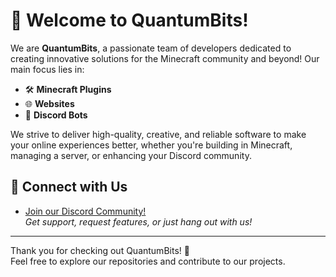 # 👋 Welcome to QuantumBits!

We are **QuantumBits**, a passionate team of developers dedicated to creating innovative solutions for the Minecraft community and beyond! Our main focus lies in:

- 🛠️ **Minecraft Plugins**  
- 🌐 **Websites**  
- 🤖 **Discord Bots**  

We strive to deliver high-quality, creative, and reliable software to make your online experiences better, whether you're building in Minecraft, managing a server, or enhancing your Discord community.

## 🔗 Connect with Us

- [Join our Discord Community!](https://discord.gg/your-discord-link)  
  *Get support, request features, or just hang out with us!*

---

Thank you for checking out QuantumBits! 🚀  
Feel free to explore our repositories and contribute to our projects.
